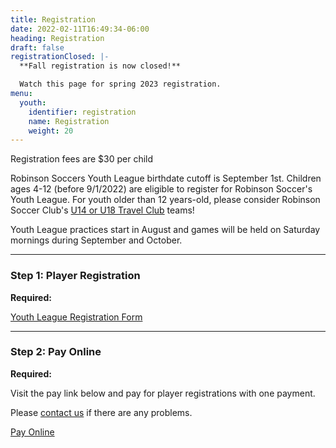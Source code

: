 ```yaml
---
title: Registration
date: 2022-02-11T16:49:34-06:00
heading: Registration
draft: false
registrationClosed: |-
  **Fall registration is now closed!**

  Watch this page for spring 2023 registration.
menu:
  youth:
    identifier: registration
    name: Registration
    weight: 20
---
```

Registration fees are $30 per child

Robinson Soccers Youth League birthdate cutoff is September 1st.  Children ages 4-12 (before 9/1/2022) are eligible to register for Robinson Soccer's Youth League.  For youth older than 12 years-old, please consider Robinson Soccer Club's [U14 or U18 Travel Club](/club/) teams!

Youth League practices start in August and games will be held on Saturday mornings during September and October.

- - -

### Step 1: Player Registration

**Required:**

[Youth League Registration Form](#)

- - -

### Step 2: Pay Online

**Required:**

Visit the pay link below and pay for player registrations with one payment.

Please [contact us](/youth/contact/) if there are any problems.

[Pay Online](#)